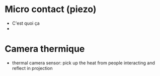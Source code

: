 # Micro contact (piezo)
- C'est quoi ça
- 



# Camera thermique
* thermal camera sensor: pick up the heat from people interacting and reflect in projection
